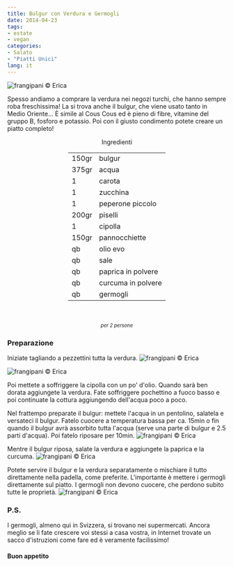 ```yaml
---
title: Bulgur con Verdura e Germogli
date: 2014-04-23
tags:
- estate
- vegan
categories:
- Salato
- "Piatti Unici"
lang: it
---
```

![](../2014-04-23-bulgur-verdura-germogli/header.jpg "frangipani © Erica")

Spesso andiamo a comprare la verdura nei negozi turchi, che hanno sempre roba freschissima! La si trova anche il bulgur, che viene usato tanto in Medio Oriente... È simile al Cous Cous ed è pieno di fibre, vitamine del gruppo B, fosforo e potassio. Poi con il giusto condimento potete creare un piatto completo!


<div id="wrapper" style="text-align: center">
  <div id="yourdiv" style="display: inline-block;">
    <div class="ingredients">
      <div class="ingredients-title">Ingredienti</div>
      <table>
        <tbody>
          <tr>
            <td>150gr</td>
            <td>bulgur</td>
          </tr>
          <tr>
            <td>375gr</td>
            <td>acqua</td>
          </tr>
          <tr>
            <td>1</td>
            <td>carota</td>
          </tr>
          <tr>
            <td>1</td>
            <td>zucchina</td>
          </tr>
          <tr>
            <td>1</td>
            <td>peperone piccolo</td>
          </tr>
          <tr>
            <td>200gr</td>
            <td>piselli</td>
          </tr>
          <tr>
            <td>1</td>
            <td>cipolla</td>
          </tr>
          <tr>
            <td>150gr</td>
            <td>pannocchiette</td>
          </tr>
          <tr>
            <td>qb</td>
            <td>olio evo</td>
          </tr>
          <tr>
            <td>qb</td>
            <td>sale</td>
          </tr>
          <tr>
            <td>qb</td>
            <td>paprica in polvere</td>
          </tr>
          <tr>
            <td>qb</td>
            <td>curcuma in polvere</td>
          </tr>
          <tr>
            <td>qb</td>
            <td>germogli</td>
          </tr>
        </tbody>
      </table>
      <br></br>
      <i class="pull-right" style="font-size: 80%;">per 2 persone</i>
    </div>
  </div>
</div>


<h3>
  <font color="grey">
    <i class="fa-solid fa-gears"></i>
  </font> Preparazione
</h3>

Iniziate tagliando a pezzettini tutta la verdura.
![](../2014-04-23-bulgur-verdura-germogli/verdura1.jpg "frangipani © Erica")

![](../2014-04-23-bulgur-verdura-germogli/verdura2.jpg "frangipani © Erica")

Poi mettete a soffriggere la cipolla con un po' d'olio. Quando sarà ben dorata aggiungete la verdura. Fate soffriggere pochettino a fuoco basso e poi continuate la cottura aggiungendo dell'acqua poco a poco.

Nel frattempo preparate il bulgur: mettete l'acqua in un pentolino, salatela e versateci il bulgur. Fatelo cuocere a temperatura bassa per ca. 15min o fin quando il bulgur avrà assorbito tutta l'acqua (serve una parte di bulgur e 2.5 parti d'acqua). Poi fatelo riposare per 10min.
![](../2014-04-23-bulgur-verdura-germogli/bulgur.jpg "frangipani © Erica")

Mentre il bulgur riposa, salate la verdura e aggiungete la paprica e la curcuma.
![](../2014-04-23-bulgur-verdura-germogli/verduracotta.jpg "frangipani © Erica")

Potete servire il bulgur e la verdura separatamente o mischiare il tutto direttamente nella padella, come preferite. L'importante è mettere i germogli direttamente sul piatto. I germogli non devono cuocere, che perdono subito tutte le proprietà.
![](../2014-04-23-bulgur-verdura-germogli/risultato.jpg "frangipani © Erica")


<h3>
  <font color="#FFCC00">
    <i class="fa-regular fa-lightbulb"></i>
  </font> P.S.
</h3>

I germogli, almeno qui in Svizzera, si trovano nei supermercati. Ancora meglio se li fate crescere voi stessi a casa vostra, in Internet trovate un sacco d'istruzioni come fare ed è veramente facilissimo!


<h4>Buon appetito
  <font color="red">
    <i class="fa-regular fa-face-smile"></i>
  </font>
</h4>